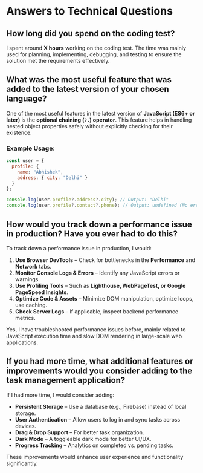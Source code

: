 # Answers to Technical Questions

## How long did you spend on the coding test?
I spent around **X hours** working on the coding test. The time was mainly used for planning, implementing, debugging, and testing to ensure the solution met the requirements effectively.

## What was the most useful feature that was added to the latest version of your chosen language?
One of the most useful features in the latest version of **JavaScript (ES6+ or later)** is the **optional chaining (`?.`) operator**. This feature helps in handling nested object properties safely without explicitly checking for their existence.

### Example Usage:
```js
const user = {
  profile: {
    name: "Abhishek",
    address: { city: "Delhi" }
  }
};

console.log(user.profile?.address?.city); // Output: "Delhi"
console.log(user.profile?.contact?.phone); // Output: undefined (No error)
```

## How would you track down a performance issue in production? Have you ever had to do this?
To track down a performance issue in production, I would:
1. **Use Browser DevTools** – Check for bottlenecks in the **Performance** and **Network** tabs.
2. **Monitor Console Logs & Errors** – Identify any JavaScript errors or warnings.
3. **Use Profiling Tools** – Such as **Lighthouse, WebPageTest, or Google PageSpeed Insights**.
4. **Optimize Code & Assets** – Minimize DOM manipulation, optimize loops, use caching.
5. **Check Server Logs** – If applicable, inspect backend performance metrics.

Yes, I have troubleshooted performance issues before, mainly related to JavaScript execution time and slow DOM rendering in large-scale web applications.

## If you had more time, what additional features or improvements would you consider adding to the task management application?
If I had more time, I would consider adding:
- **Persistent Storage** – Use a database (e.g., Firebase) instead of local storage.
- **User Authentication** – Allow users to log in and sync tasks across devices.
- **Drag & Drop Support** – For better task organization.
- **Dark Mode** – A toggleable dark mode for better UI/UX.
- **Progress Tracking** – Analytics on completed vs. pending tasks.

These improvements would enhance user experience and functionality significantly.
